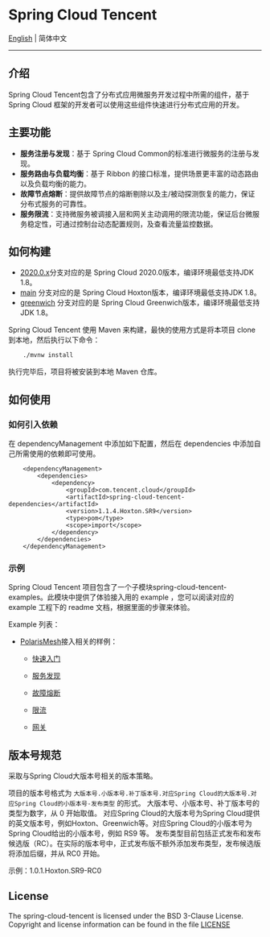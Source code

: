 # Spring Cloud Tencent

[English](./README.md) | 简体中文 

---

## 介绍

Spring Cloud Tencent包含了分布式应用微服务开发过程中所需的组件，基于 Spring Cloud 框架的开发者可以使用这些组件快速进行分布式应用的开发。

## 主要功能

* **服务注册与发现**：基于 Spring Cloud Common的标准进行微服务的注册与发现。
* **服务路由与负载均衡**：基于 Ribbon 的接口标准，提供场景更丰富的动态路由以及负载均衡的能力。
* **故障节点熔断**：提供故障节点的熔断剔除以及主/被动探测恢复的能力，保证分布式服务的可靠性。
* **服务限流**：支持微服务被调接入层和网关主动调用的限流功能，保证后台微服务稳定性，可通过控制台动态配置规则，及查看流量监控数据。

## 如何构建

* [2020.0.x](https://github.com/Tencent/spring-cloud-tencent/tree/2020.0.x)分支对应的是 Spring Cloud 2020.0版本，编译环境最低支持JDK 1.8。
* [main](https://github.com/Tencent/spring-cloud-tencent/tree/main) 分支对应的是 Spring Cloud Hoxton版本，编译环境最低支持JDK 1.8。
* [greenwich](https://github.com/Tencent/spring-cloud-tencent/tree/greenwich) 分支对应的是 Spring Cloud Greenwich版本，编译环境最低支持JDK 1.8。

Spring Cloud Tencent 使用 Maven 来构建，最快的使用方式是将本项目 clone 到本地，然后执行以下命令：
```bash
	./mvnw install
```
执行完毕后，项目将被安装到本地 Maven 仓库。

## 如何使用

### 如何引入依赖

在 dependencyManagement 中添加如下配置，然后在 dependencies 中添加自己所需使用的依赖即可使用。

````
    <dependencyManagement>
        <dependencies>
            <dependency>
                <groupId>com.tencent.cloud</groupId>
                <artifactId>spring-cloud-tencent-dependencies</artifactId>
                <version>1.1.4.Hoxton.SR9</version>
                <type>pom</type>
                <scope>import</scope>
            </dependency>
        </dependencies>
    </dependencyManagement>
````

### 示例

Spring Cloud Tencent 项目包含了一个子模块spring-cloud-tencent-examples。此模块中提供了体验接入用的 example ，您可以阅读对应的 example 工程下的 readme 文档，根据里面的步骤来体验。

Example 列表：

- [PolarisMesh](https://github.com/polarismesh)接入相关的样例：

  - [快速入门](spring-cloud-tencent-examples/polaris-quickstart-example/README-zh.md)
  
  - [服务发现](spring-cloud-tencent-examples/polaris-discovery-example/README-zh.md)
  
  - [故障熔断](spring-cloud-tencent-examples/polaris-circuitbreaker-example/README-zh.md)
  
  - [限流](spring-cloud-tencent-examples/polaris-ratelimit-example/README-zh.md)
  
  - [网关](spring-cloud-tencent-examples/polaris-gateway-example/README-zh.md)

## 版本号规范

采取与Spring Cloud大版本号相关的版本策略。

项目的版本号格式为 ```大版本号.小版本号.补丁版本号.对应Spring Cloud的大版本号.对应Spring Cloud的小版本号-发布类型``` 的形式。
大版本号、小版本号、补丁版本号的类型为数字，从 0 开始取值。
对应Spring Cloud的大版本号为Spring Cloud提供的英文版本号，例如Hoxton、Greenwich等。对应Spring Cloud的小版本号为Spring Cloud给出的小版本号，例如 RS9 等。
发布类型目前包括正式发布和发布候选版（RC）。在实际的版本号中，正式发布版不额外添加发布类型，发布候选版将添加后缀，并从 RC0 开始。

示例：1.0.1.Hoxton.SR9-RC0

## License
The spring-cloud-tencent is licensed under the BSD 3-Clause License. Copyright and license information can be found in the file [LICENSE](LICENSE)
